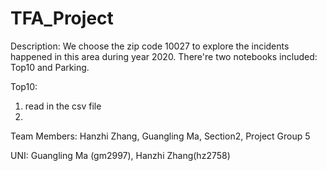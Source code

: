 # TFA_Project
Description: We choose the zip code 10027 to explore the incidents happened in this area during year 2020. There're two notebooks included: Top10 and Parking.

Top10: 
1. read in the csv file 
2. 

Team Members: Hanzhi Zhang, Guangling Ma, Section2, Project Group 5

UNI: Guangling Ma (gm2997), Hanzhi Zhang(hz2758)
